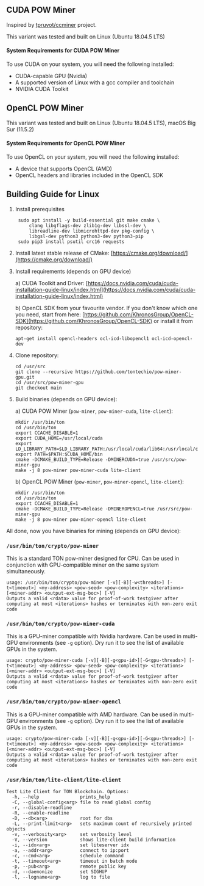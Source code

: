 ## CUDA POW Miner

Inspired by [tpruvot/ccminer](https://github.com/tpruvot/ccminer) project.

This variant was tested and built on Linux (Ubuntu 18.04.5 LTS)

#### System Requirements for CUDA POW Miner

To use CUDA on your system, you will need the following installed:

* CUDA-capable GPU (Nvidia)
* A supported version of Linux with a gcc compiler and toolchain
* NVIDIA CUDA Toolkit

## OpenCL POW Miner

This variant was tested and built on Linux (Ubuntu 18.04.5 LTS), macOS Big Sur (11.5.2)

#### System Requirements for OpenCL POW Miner

To use OpenCL on your system, you will need the following installed:

* A device that supports OpenCL (AMD)
* OpenCL headers and libraries included in the OpenCL SDK

## Building Guide for Linux

1. Install prerequisites

   ```shell
    sudo apt install -y build-essential git make cmake \
        clang libgflags-dev zlib1g-dev libssl-dev \
        libreadline-dev libmicrohttpd-dev pkg-config \
        libgsl-dev python3 python3-dev python3-pip
    sudo pip3 install psutil crc16 requests
    ```

2. Install latest stable release of CMake:
   [https://cmake.org/download/](https://cmake.org/download/)
   

3. Install requirements (depends on GPU device)
   
   a) CUDA Toolkit and Driver: [https://docs.nvidia.com/cuda/cuda-installation-guide-linux/index.html](https://docs.nvidia.com/cuda/cuda-installation-guide-linux/index.html)

   b) OpenCL SDK from your favourite vendor. If you don't know which one you need, start from here: [https://github.com/KhronosGroup/OpenCL-SDK](https://github.com/KhronosGroup/OpenCL-SDK) or install it from repository:

   ```shell
   apt-get install opencl-headers ocl-icd-libopencl1 ocl-icd-opencl-dev
   ```

4. Clone repository:
    
    ```shell
    cd /usr/src
    git clone --recursive https://github.com/tontechio/pow-miner-gpu.git
    cd /usr/src/pow-miner-gpu
    git checkout main
    ```
   
5. Build binaries (depends on GPU device):

   a) CUDA POW Miner (`pow-miner`, `pow-miner-cuda`, `lite-client`):
    
    ```shell
    mkdir /usr/bin/ton
    cd /usr/bin/ton
    export CCACHE_DISABLE=1
    export CUDA_HOME=/usr/local/cuda
    export LD_LIBRARY_PATH=$LD_LIBRARY_PATH:/usr/local/cuda/lib64:/usr/local/cuda/extras/CUPTI/lib64
    export PATH=$PATH:$CUDA_HOME/bin
    cmake -DCMAKE_BUILD_TYPE=Release -DMINERCUDA=true /usr/src/pow-miner-gpu
    make -j 8 pow-miner pow-miner-cuda lite-client
    ```

   b) OpenCL POW Miner (`pow-miner`, `pow-miner-opencl`, `lite-client`):

    ```shell
    mkdir /usr/bin/ton
    cd /usr/bin/ton
    export CCACHE_DISABLE=1
    cmake -DCMAKE_BUILD_TYPE=Release -DMINEROPENCL=true /usr/src/pow-miner-gpu
    make -j 8 pow-miner pow-miner-opencl lite-client
    ```

All done, now you have binaries for mining (depends on GPU device):

### `/usr/bin/ton/crypto/pow-miner`

This is a standard TON pow-miner designed for CPU. Can be used in conjunction with GPU-compatible miner on the same system simultaneously.

```shell
usage: /usr/bin/ton/crypto/pow-miner [-v][-B][-w<threads>] [-t<timeout>] <my-address> <pow-seed> <pow-complexity> <iterations> [<miner-addr> <output-ext-msg-boc>] [-V]
Outputs a valid <rdata> value for proof-of-work testgiver after computing at most <iterations> hashes or terminates with non-zero exit code
```

### `/usr/bin/ton/crypto/pow-miner-cuda`

This is a GPU-miner compatible with Nvidia hardware. Can be used in multi-GPU environments (see `-g` option). Dry run it
to see the list of available GPUs in the system.

```shell
usage: crypto/pow-miner-cuda [-v][-B][-g<gpu-id>][-G<gpu-threads>] [-t<timeout>] <my-address> <pow-seed> <pow-complexity> <iterations> [<miner-addr> <output-ext-msg-boc>] [-V]
Outputs a valid <rdata> value for proof-of-work testgiver after computing at most <iterations> hashes or terminates with non-zero exit code
```

### `/usr/bin/ton/crypto/pow-miner-opencl`

This is a GPU-miner compatible with AMD hardware. Can be used in multi-GPU environments (see `-g` option). Dry run it
to see the list of available GPUs in the system.

```shell
usage: crypto/pow-miner-cuda [-v][-B][-g<gpu-id>][-G<gpu-threads>] [-t<timeout>] <my-address> <pow-seed> <pow-complexity> <iterations> [<miner-addr> <output-ext-msg-boc>] [-V]
Outputs a valid <rdata> value for proof-of-work testgiver after computing at most <iterations> hashes or terminates with non-zero exit code
```

### `/usr/bin/ton/lite-client/lite-client`

```shell
Test Lite Client for TON Blockchain. Options:
  -h, --help               prints_help
  -C, --global-config<arg> file to read global config
  -r, --disable-readline
  -R, --enable-readline
  -D, --db<arg>            root for dbs
  -L, --print-limit<arg>   sets maximum count of recursively printed objects
  -v, --verbosity<arg>     set verbosity level
  -V, --version            shows lite-client build information
  -i, --idx<arg>           set liteserver idx
  -a, --addr<arg>          connect to ip:port
  -c, --cmd<arg>           schedule command
  -t, --timeout<arg>       timeout in batch mode
  -p, --pub<arg>           remote public key
  -d, --daemonize          set SIGHUP
  -l, --logname<arg>       log to file
```
